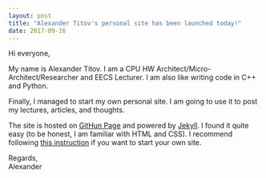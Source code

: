 ```yaml
---
layout: post
title: "Alexander Titov's personal site has been launched today!"
date: 2017-09-16
---
```


<p>Hi everyone,</p>

<p>My name is Alexander Titov. I am a CPU HW Architect/Micro-Architect/Researcher and EECS Lecturer.
I am also like writing code in C++ and Python.</p>

<p>Finally, I managed to start my own personal site. I am going to use it to post my lectures, articles, and thoughts.</p>

<p>The site is hosted on <a href="pages.github.com"> GitHun Page</a> and powered by <a href="http://jekyllrb.com">Jekyll</a>.
I found it quite easy (to be honest, I am familiar with HTML and CSS). I recommend following
<a href="http://jmcglone.com/guides/github-pages/">this instruction</a> if you want to start your own site.</p>

<p>Regards,<br>Alexander</p>
